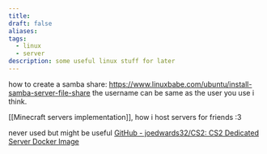 ```yaml
---
title: 
draft: false
aliases: 
tags:
  - linux
  - server
description: some useful linux stuff for later
---
```

how to create a samba share:
https://www.linuxbabe.com/ubuntu/install-samba-server-file-share
the username can be same as the user you use i think.


[[Minecraft servers implementation]], how i host servers for friends :3

never used but might be useful
[GitHub - joedwards32/CS2: CS2 Dedicated Server Docker Image](https://github.com/joedwards32/CS2)


